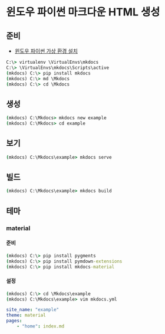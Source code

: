 # 윈도우 파이썬 마크다운 HTML 생성

## 준비 

* [윈도우 파이썬 가상 환경 설치](/windows_python_virtualenv.md)

```bat
C:\> virtualenv \VirtualEnvs\mkdocs
C:\> \VirtualEnvs\mkdocs\Scripts\active
(mkdocs) C:\> pip install mkdocs
(mkdocs) C:\> md \Mkdocs
(mkdocs) C:\> cd \Mkdocs
```

## 생성 

```bat
(mkdocs) C:\Mkdocs> mkdocs new example
(mkdocs) C:\Mkdocs> cd example
```

## 보기

```bat
(mkdocs) C:\Mkdocs\example> mkdocs serve
```

## 빌드

```bat
(mkdocs) C:\Mkdocs\example> mkdocs build
```

## 테마

### material

#### 준비 

```bat
(mkdocs) C:\> pip install pygments
(mkdocs) C:\> pip install pymdown-extensions
(mkdocs) C:\> pip install mkdocs-material
```

#### 설정

```bat
(mkdocs) C:\> cd \Mkdocs\example
(mkdocs) C:\Mkdocs\example> vim mkdocs.yml
```

```yaml
site_name: "example"
theme: material
pages:
    - "home": index.md
```